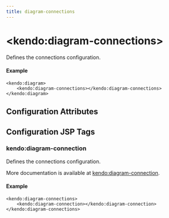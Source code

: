 ```yaml
---
title: diagram-connections
---
```


# \<kendo:diagram-connections\>

Defines the connections configuration.

#### Example
    <kendo:diagram>
        <kendo:diagram-connections></kendo:diagram-connections>
    </kendo:diagram>

## Configuration Attributes


##  Configuration JSP Tags

### kendo:diagram-connection

Defines the connections configuration.

More documentation is available at [kendo:diagram-connection](/kendo-ui/api/wrappers/jsp/diagram/connection).

#### Example

    <kendo:diagram-connections>
        <kendo:diagram-connection></kendo:diagram-connection>
    </kendo:diagram-connections>

